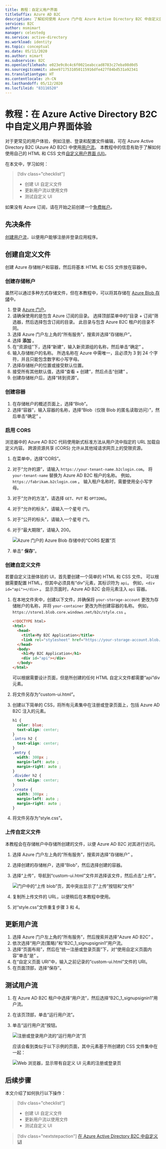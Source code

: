 ```yaml
---
title: 教程：自定义用户界面
titleSuffix: Azure AD B2C
description: 了解如何使用 Azure 门户在 Azure Active Directory B2C 中自定义应用程序的用户界面 (UI)。
services: B2C
author: msmimart
manager: celestedg
ms.service: active-directory
ms.workload: identity
ms.topic: conceptual
ms.date: 05/11/2020
ms.author: mimart
ms.subservice: B2C
ms.openlocfilehash: e023e9c8c4c6f0021eabccad8783c27eba98d0d5
ms.sourcegitcommit: a8ee9717531050115916dfe427f84bd531a92341
ms.translationtype: HT
ms.contentlocale: zh-CN
ms.lasthandoff: 05/12/2020
ms.locfileid: "83116520"
---
```

# <a name="tutorial-customize-the-interface-of-user-experiences-in-azure-active-directory-b2c"></a>教程：在 Azure Active Directory B2C 中自定义用户界面体验

对于更常见的用户体验，例如注册、登录和配置文件编辑，可在 Azure Active Directory B2C (Azure AD B2C) 中使用[用户流](user-flow-overview.md)。 本教程中的信息有助于了解如何使用自己的 HTML 和 CSS 文件[自定义用户界面 (UI)](customize-ui-overview.md)。

在本文中，学习如何：

> [!div class="checklist"]
> * 创建 UI 自定义文件
> * 更新用户流以使用文件
> * 测试自定义 UI

如果没有 Azure 订阅，请在开始之前创建一个[免费帐户](https://azure.microsoft.com/free/?WT.mc_id=A261C142F)。

## <a name="prerequisites"></a>先决条件

[创建用户流](tutorial-create-user-flows.md)，以便用户能够注册并登录应用程序。

## <a name="create-customization-files"></a>创建自定义文件

创建 Azure 存储帐户和容器，然后将基本 HTML 和 CSS 文件放在容器中。

### <a name="create-a-storage-account"></a>创建存储帐户

虽然可以通过多种方式存储文件，但在本教程中，可以将其存储在 [Azure Blob 存储](../storage/blobs/storage-blobs-introduction.md)中。

1. 登录 [Azure 门户](https://portal.azure.com)。
2. 请确保使用的是包含 Azure 订阅的目录。 选择顶部菜单中的“目录 + 订阅”筛选器，然后选择包含订阅的目录。 此目录与包含 Azure B2C 租户的目录不同。
3. 选择 Azure 门户左上角的“所有服务”，搜索并选择“存储帐户”。
4. 选择 **添加** 。
5. 在“资源组”下，选择“新建”，输入新资源组的名称，然后单击“确定”  。
6. 输入存储帐户的名称。 所选名称在 Azure 中需唯一，且必须为 3 到 24 个字符，并且只能包含数字和小写字母。
7. 选择存储帐户的位置或接受默认位置。
8. 接受所有其他默认值，选择“查看 + 创建”，然后点击“创建” 。
9. 创建存储帐户后，选择“转到资源”。

### <a name="create-a-container"></a>创建容器

1. 在存储帐户的概述页面上，选择“Blob”。
2. 选择“容器”，输入容器的名称，选择“Blob（仅限 Blob 的匿名读取访问）”，然后单击“确定”  。

### <a name="enable-cors"></a>启用 CORS

 浏览器中的 Azure AD B2C 代码使用新式标准方法从用户流中指定的 URL 加载自定义内容。 跨源资源共享 (CORS) 允许从其他域请求网页上的受限资源。

1. 在菜单中，选择“CORS”。
2. 对于“允许的源”，请输入 `https://your-tenant-name.b2clogin.com`。 将 `your-tenant-name` 替换为 Azure AD B2C 租户的名称。 例如，`https://fabrikam.b2clogin.com` 。 输入租户名称时，需要使用全小写字母。
3. 对于“允许的方法”，请选择 `GET`、`PUT` 和 `OPTIONS`。
4. 对于“允许的标头”，请输入一个星号 (*)。
5. 对于“公开的标头”，请输入一个星号 (*)。
6. 对于“最大期限”，请输入 200。

    ![Azure 门户的 Azure Blob 存储中的“CORS 配置”页](./media/tutorial-customize-ui/enable-cors.png)

5. 单击“ **保存**”。

### <a name="create-the-customization-files"></a>创建自定义文件

若要自定义注册体验的 UI，首先要创建一个简单的 HTML 和 CSS 文件。 可以根据需要配置 HTML，但其中必须具有“div”元素，其标识符为 `api`。 例如，`<div id="api"></div>` 。 显示页面时，Azure AD B2C 会将元素注入 `api` 容器。

1. 在本地文件夹中，创建以下文件，并确保将 `your-storage-account` 更改为存储帐户的名称，并将 `your-container` 更改为所创建容器的名称。 例如，`https://store1.blob.core.windows.net/b2c/style.css` 。

    ```html
    <!DOCTYPE html>
    <html>
      <head>
        <title>My B2C Application</title>
        <link rel="stylesheet" href="https://your-storage-account.blob.core.windows.net/your-container/style.css">
      </head>
      <body>
        <h1>My B2C Application</h1>
        <div id="api"></div>
      </body>
    </html>
    ```

    可以根据需要设计页面，但是所创建的任何 HTML 自定义文件都需要“api”div 元素。

3. 将文件另存为“custom-ui.html”。
4. 创建以下简单的 CSS，将所有元素集中在注册或登录页面上，包括 Azure AD B2C 注入的元素。

    ```css
    h1 {
      color: blue;
      text-align: center;
    }
    .intro h2 {
      text-align: center;
    }
    .entry {
      width: 300px ;
      margin-left: auto ;
      margin-right: auto ;
    }
    .divider h2 {
      text-align: center;
    }
    .create {
      width: 300px ;
      margin-left: auto ;
      margin-right: auto ;
    }
    ```

5. 将文件另存为“style.css”。

### <a name="upload-the-customization-files"></a>上传自定义文件

本教程会在存储帐户中存储所创建的文件，以便 Azure AD B2C 对其进行访问。

1. 选择 Azure 门户左上角的“所有服务”，搜索并选择“存储帐户” 。
2. 选择创建的存储帐户，选择“Blob”，然后选择创建的容器。
3. 选择“上传”，导航到“custom-ui.html”文件并选择该文件，然后点击“上传”。

    ![门户中的“上传 blob”页，其中突出显示了“上传”按钮和“文件”](./media/tutorial-customize-ui/upload-blob.png)

4. 复制所上传文件的 URL，以便稍后在本教程中使用。
5. 对“style.css”文件重复步骤 3 和 4。

## <a name="update-the-user-flow"></a>更新用户流

1. 选择 Azure 门户左上角的“所有服务”，然后搜索并选择“Azure AD B2C” 。
2. 依次选择“用户流(策略)”和“B2C_1_signupsignin1”用户流。
3. 选择“页面布局”，然后在“统一注册或登录页面”下，对“使用自定义页面内容”单击“是”   。
4. 在“自定义页面 URI”中，输入之前记录的“custom-ui.html”文件的 URI。
5. 在页面顶部，选择“保存”。

## <a name="test-the-user-flow"></a>测试用户流

1. 在 Azure AD B2C 租户中选择“用户流”，然后选择“B2C_1_signupsignin1”用户流。
2. 在该页顶部，单击“运行用户流”。
3. 单击“运行用户流”按钮。

    ![注册或登录用户流的“运行用户流”页](./media/tutorial-customize-ui/run-user-flow.png)

    应该会看到类似于以下示例的页面，其中元素基于所创建的 CSS 文件集中在一起：

    ![Web 浏览器，显示带有自定义 UI 元素的注册或登录页](./media/tutorial-customize-ui/run-now.png)

## <a name="next-steps"></a>后续步骤

本文介绍了如何执行以下操作：

> [!div class="checklist"]
> * 创建 UI 自定义文件
> * 更新用户流以使用文件
> * 测试自定义 UI

> [!div class="nextstepaction"]
> [在 Azure Active Directory B2C 中自定义 UI](customize-ui-overview.md)
